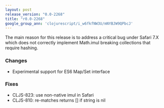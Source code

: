 ```yaml
---
layout: post
release_version: "0.0-2268"
title: "r0.0-2268"
google_group_ann: 'clojurescript/i_w6fkfNW3U/mNYBJW9QPbcJ'
---
```


The main reason for this release is to address a critical bug under 
Safari 7.X which does not correctly implement Math.imul breaking 
collections that require hashing. 

### Changes 
* Experimental support for ES6 Map/Set interface 

### Fixes 
* CLJS-823: use non-native imul in Safari 
* CLJS-810: re-matches returns [] if string is nil 
